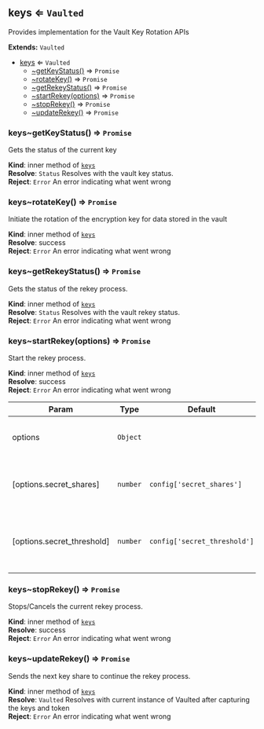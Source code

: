 <a name="module_keys"></a>
## keys ⇐ <code>Vaulted</code>
Provides implementation for the Vault Key Rotation APIs

**Extends:** <code>Vaulted</code>  

* [keys](#module_keys) ⇐ <code>Vaulted</code>
    * [~getKeyStatus()](#module_keys..getKeyStatus) ⇒ <code>Promise</code>
    * [~rotateKey()](#module_keys..rotateKey) ⇒ <code>Promise</code>
    * [~getRekeyStatus()](#module_keys..getRekeyStatus) ⇒ <code>Promise</code>
    * [~startRekey(options)](#module_keys..startRekey) ⇒ <code>Promise</code>
    * [~stopRekey()](#module_keys..stopRekey) ⇒ <code>Promise</code>
    * [~updateRekey()](#module_keys..updateRekey) ⇒ <code>Promise</code>

<a name="module_keys..getKeyStatus"></a>
### keys~getKeyStatus() ⇒ <code>Promise</code>
Gets the status of the current key

**Kind**: inner method of <code>[keys](#module_keys)</code>  
**Resolve**: <code>Status</code> Resolves with the vault key status.  
**Reject**: <code>Error</code> An error indicating what went wrong  
<a name="module_keys..rotateKey"></a>
### keys~rotateKey() ⇒ <code>Promise</code>
Initiate the rotation of the encryption key for data stored in the vault

**Kind**: inner method of <code>[keys](#module_keys)</code>  
**Resolve**: success  
**Reject**: <code>Error</code> An error indicating what went wrong  
<a name="module_keys..getRekeyStatus"></a>
### keys~getRekeyStatus() ⇒ <code>Promise</code>
Gets the status of the rekey process.

**Kind**: inner method of <code>[keys](#module_keys)</code>  
**Resolve**: <code>Status</code> Resolves with the vault rekey status.  
**Reject**: <code>Error</code> An error indicating what went wrong  
<a name="module_keys..startRekey"></a>
### keys~startRekey(options) ⇒ <code>Promise</code>
Start the rekey process.

**Kind**: inner method of <code>[keys](#module_keys)</code>  
**Resolve**: success  
**Reject**: <code>Error</code> An error indicating what went wrong  

| Param | Type | Default | Description |
| --- | --- | --- | --- |
| options | <code>Object</code> |  | object of options to send to API request |
| [options.secret_shares] | <code>number</code> | <code>config[&#x27;secret_shares&#x27;]</code> | number of shares to split the master key into |
| [options.secret_threshold] | <code>number</code> | <code>config[&#x27;secret_threshold&#x27;]</code> | number of shares required to reconstruct the master key |

<a name="module_keys..stopRekey"></a>
### keys~stopRekey() ⇒ <code>Promise</code>
Stops/Cancels the current rekey process.

**Kind**: inner method of <code>[keys](#module_keys)</code>  
**Resolve**: success  
**Reject**: <code>Error</code> An error indicating what went wrong  
<a name="module_keys..updateRekey"></a>
### keys~updateRekey() ⇒ <code>Promise</code>
Sends the next key share to continue the rekey process.

**Kind**: inner method of <code>[keys](#module_keys)</code>  
**Resolve**: <code>Vaulted</code> Resolves with current instance of Vaulted after capturing the keys and token  
**Reject**: <code>Error</code> An error indicating what went wrong  
